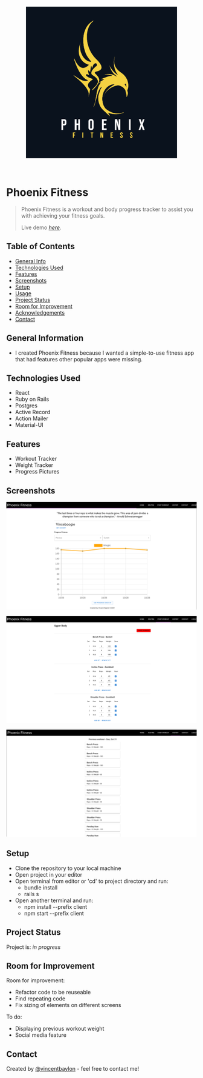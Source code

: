 <p align="center"><img src="client/src/assets/logo.png" alt="logo" width="400px" margin="auto"></p>

<br />

# Phoenix Fitness

> Phoenix Fitness is a workout and body progress tracker to assist you with achieving your fitness goals.
> 
> Live demo [_here_](https://phoenix-fitness.herokuapp.com). <!-- If you have the project hosted somewhere, include the link here. -->

## Table of Contents

- [General Info](#general-information)
- [Technologies Used](#technologies-used)
- [Features](#features)
- [Screenshots](#screenshots)
- [Setup](#setup)
- [Usage](#usage)
- [Project Status](#project-status)
- [Room for Improvement](#room-for-improvement)
- [Acknowledgements](#acknowledgements)
- [Contact](#contact)
<!-- * [License](#license) -->

## General Information

- I created Phoenix Fitness because I wanted a simple-to-use fitness app that had features other popular apps were missing.
<!-- You don't have to answer all the questions - just the ones relevant to your project. -->

## Technologies Used

- React
- Ruby on Rails
- Postgres
- Active Record
- Action Mailer
- Material-UI

## Features

- Workout Tracker
- Weight Tracker
- Progress Pictures

## Screenshots

![Example screenshot](client/src/assets/screenshot1.png)

![Example screenshot](client/src/assets/screenshot2.png)

![Example screenshot](client/src/assets/screenshot3.png)

<!-- If you have screenshots you'd like to share, include them here. -->

## Setup

- Clone the repository to your local machine
- Open project in your editor
- Open terminal from editor or 'cd' to project directory and run:
  - bundle install
  - rails s
- Open another terminal and run:
  - npm install --prefix client
  - npm start --prefix client

## Project Status

Project is: _in progress_

## Room for Improvement

Room for improvement:

- Refactor code to be reuseable
- Find repeating code
- Fix sizing of elements on different screens

To do:

- Displaying previous workout weight
- Social media feature

## Contact

Created by [@vincentbaylon](https://www.linkedin.com/in/vincentbaylon) - feel free to contact me!

<!-- Optional -->
<!-- ## License -->
<!-- This project is open source and available under the [... License](). -->

<!-- You don't have to include all sections - just the one's relevant to your project -->
